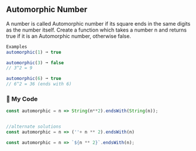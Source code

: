 ## Automorphic Number

A number is called Automorphic number if its square ends in the same digits as the number itself. Create a function which takes a number n and returns true if it is an Automorphic number, otherwise false.
```js
Examples
automorphic(1) ➞ true

automorphic(3) ➞ false
// 3^2 = 9

automorphic(6) ➞ true
// 6^2 = 36 (ends with 6)
```
### :leaves: My Code
```js
const automorphic = n => String(n**2).endsWith(String(n));


//alternate solutions
const automorphic = n => (''+ n ** 2).endsWith(n)

const automorphic = n => `${n ** 2}`.endsWith(n);
```
